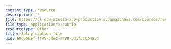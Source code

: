 ```yaml
---
content_type: resource
description: ''
file: https://ol-ocw-studio-app-production.s3.amazonaws.com/courses/res-env-001-climate-action-hands-on-harnessing-science-with-communities-to-cut-carbon-january-iap-2017/e8d069efff455deca4883d1f316b4a5d_jBoDIObtJQw.vtt
file_type: application/x-subrip
resourcetype: Other
title: 3play caption file
uid: e8d069ef-ff45-5dec-a488-3d1f316b4a5d
---
```

